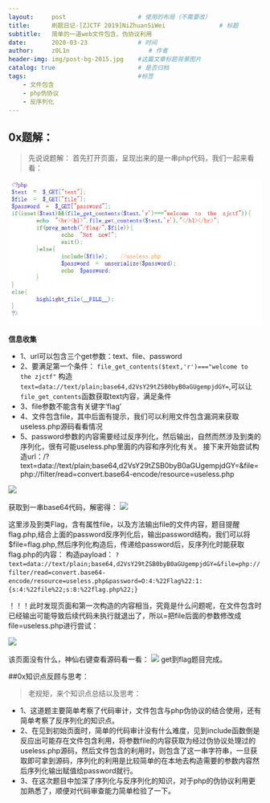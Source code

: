 ```yaml
---
layout:     post                    # 使用的布局（不需要改）
title:      刷题日记-[ZJCTF 2019]NiZhuanSiWei               # 标题 
subtitle:   简单的一道web文件包含、伪协议利用
date:       2020-03-23              # 时间
author:     z0L1n                      # 作者
header-img: img/post-bg-2015.jpg    #这篇文章标题背景图片
catalog: true                       # 是否归档
tags:                               #标签
    - 文件包含
    - php伪协议
    - 反序列化
---
```




## 0x题解：
>先说说题解：
首先打开页面，呈现出来的是一串php代码，我们一起来看看：

![](https://github.com/z0L1n/pic/blob/master/2002/pic/007IMTbqgy1gd45ydnz25j30mn0d1756.jpg?raw=true)

**信息收集**
- 1、url可以包含三个get参数：text、file、password
- 2、要满足第一个条件：
`file_get_contents($text,'r')==="welcome to the zjctf"`
构造`text=data://text/plain;base64,d2VsY29tZSB0byB0aGUgempjdGY=`,可以让`file_get_contents`函数获取text内容，满足条件
- 3、file参数不能含有关键字‘flag’
- 4、文件包含file，其中后面有提示，我们可以利用文件包含漏洞来获取useless.php源码看看情况
- 5、password参数的内容需要经过反序列化，然后输出，自然而然涉及到类的序列化，很有可能useless.php里面的内容和序列化有关。
接下来开始尝试构造url：/?text=data://text/plain;base64,d2VsY29tZSB0byB0aGUgempjdGY=&file=php://filter/read=convert.base64-encode/resource=useless.php

![](https://wx3.sinaimg.cn/mw1024/007IMTbqgy1gd45yf830rj30sv052mx7.jpg)

获取到一串base64代码，解密得：
![](https://wx2.sinaimg.cn/mw1024/007IMTbqgy1gd45yh5u6dj30jp0d6aag.jpg)

这里涉及到类Flag，含有属性file，以及方法输出file的文件内容，题目提醒flag.php,结合上面的password反序列化后，输出password结构，我们可以将$file=flag.php,然后序列化构造后，传递给password后，反序列化时能获取flag.php的内容：
构造payload：
`?text=data://text/plain;base64,d2VsY29tZSB0byB0aGUgempjdGY=&file=php://filter/read=convert.base64-encode/resource=useless.php&password=O:4:%22Flag%22:1:{s:4:%22file%22;s:8:%22flag.php%22;}`

！！！此时发现页面和第一次构造的内容相当，究竟是什么问题呢，在文件包含时已经输出可能导致后续代码未执行就退出了，所以=把file后面的参数修改成file=useless.php进行尝试：

![](https://wx4.sinaimg.cn/mw1024/007IMTbqgy1gd45ykjgmhj30ct08dt8n.jpg)

该页面没有什么，神仙右键查看源码看一看：
![](https://wx1.sinaimg.cn/mw1024/007IMTbqgy1gd45yn4nvmj30k008wjru.jpg)
get到flag题目完成。


##0x知识点反顾与思考：

>老规矩，来个知识点总结以及思考：
- 1、这道题主要简单考察了代码审计，文件包含与php伪协议的结合使用，还有简单考察了反序列化的知识点。
- 2、在见到初始页面时，简单的代码审计没有什么难度，见到include函数倒是反应出可能存在文件包含利用，将参数file的内容获取为经过伪协议处理过的useless.php源码，然后文件包含的利用时，则包含了这一串字符串，一旦获取即可拿到源码，序列化的利用是比较简单的在本地去构造需要的参数内容然后序列化输出赋值给password就行。
- 3、在这次题目中加深了序列化与反序列化的知识，对于php的伪协议利用更加熟悉了，顺便对代码审查能力简单检验了一下。


